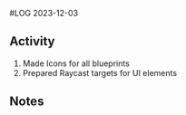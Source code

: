 #LOG
2023-12-03

## Activity
1. Made Icons for all blueprints
2. Prepared Raycast targets for UI elements

## Notes
